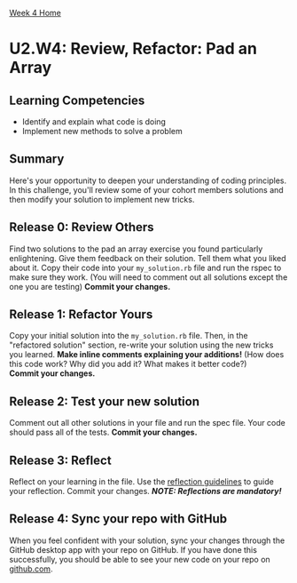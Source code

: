 [Week 4 Home](../../)

# U2.W4: Review, Refactor: Pad an Array

## Learning Competencies
- Identify and explain what code is doing
- Implement new methods to solve a problem

## Summary
Here's your opportunity to deepen your understanding of coding principles. In this challenge, you'll review some of your cohort members solutions and then modify your solution to implement new tricks. 

## Release 0: Review Others
Find two solutions to the pad an array exercise you found particularly enlightening. Give them feedback on their solution. Tell them what you liked about it. 
Copy their code into your `my_solution.rb` file and run the rspec to make sure they work. (You will need to comment out all solutions except the one you are testing)
**Commit your changes.**

## Release 1: Refactor Yours
Copy your initial solution into the `my_solution.rb` file. Then, in the "refactored solution" section, re-write your solution using the new tricks you learned. 
**Make inline comments explaining your additions!** (How does this code work?  Why did you add it? What makes it better code?)  
**Commit your changes.**

## Release 2: Test your new solution
Comment out all other solutions in your file and run the spec file. Your code should pass all of the tests. 
**Commit your changes.**

## Release 3: Reflect
Reflect on your learning in the file. Use the [reflection guidelines](../week_2/reflection_guidelines.md) to guide your reflection. Commit your changes.
***NOTE: Reflections are mandatory!*** 

## Release 4: Sync your repo with GitHub
When you feel confident with your solution, sync your changes through the GitHub desktop app with your repo on GitHub. 
If you have done this successfully, you should be able to see your new code on your repo on [github.com](https://github.com).